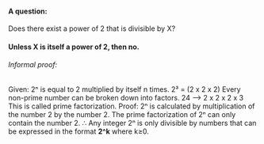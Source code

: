 #### A question:
Does there exist a power of 2 that is divisible by X?

#### Unless X is itself a power of 2, then no.


###### Informal proof:
Given:
    2ⁿ is equal to 2 multiplied by itself n times.
        2³ = (2 x 2 x 2)
    Every non-prime number can be broken down into factors.
        24 --> 2 x 2 x 2 x 3
        This is called prime factorization.
Proof:
    2ⁿ is calculated by multiplication of the number 2 by the number 2.
    The prime factorization of 2ⁿ can only contain the number 2.
    ∴
    Any integer 2ⁿ is only divisible by numbers that
    can be expressed in the format **2^k** where k≥0.